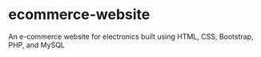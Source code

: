 # ecommerce-website
An e-commerce website for electronics built using HTML, CSS, Bootstrap, PHP, and MySQL

